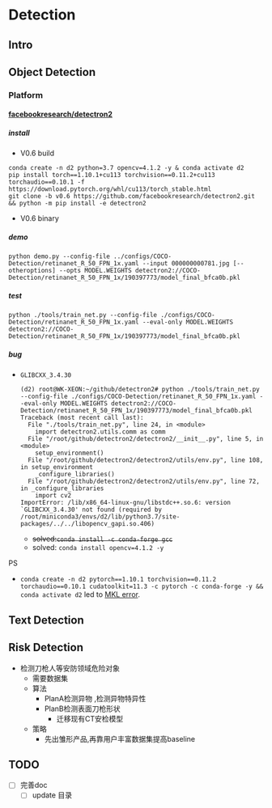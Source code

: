 # Detection
## Intro

## Object Detection
### Platform
#### [facebookresearch/detectron2](https://github.com/facebookresearch/detectron2)
##### install
- V0.6 build
```shell
conda create -n d2 python=3.7 opencv=4.1.2 -y & conda activate d2
pip install torch==1.10.1+cu113 torchvision==0.11.2+cu113 torchaudio==0.10.1 -f https://download.pytorch.org/whl/cu113/torch_stable.html
git clone -b v0.6 https://github.com/facebookresearch/detectron2.git && python -m pip install -e detectron2
```
- V0.6 binary

##### demo
`python demo.py --config-file ../configs/COCO-Detection/retinanet_R_50_FPN_1x.yaml --input 000000000781.jpg [--otheroptions] --opts MODEL.WEIGHTS detectron2://COCO-Detection/retinanet_R_50_FPN_1x/190397773/model_final_bfca0b.pkl`

##### test
`python ./tools/train_net.py --config-file ./configs/COCO-Detection/retinanet_R_50_FPN_1x.yaml --eval-only MODEL.WEIGHTS detectron2://COCO-Detection/retinanet_R_50_FPN_1x/190397773/model_final_bfca0b.pkl`

##### bug
- `GLIBCXX_3.4.30`
  ```
  (d2) root@WK-XEON:~/github/detectron2# python ./tools/train_net.py --config-file ./configs/COCO-Detection/retinanet_R_50_FPN_1x.yaml --eval-only MODEL.WEIGHTS detectron2://COCO-Detection/retinanet_R_50_FPN_1x/190397773/model_final_bfca0b.pkl
  Traceback (most recent call last):
    File "./tools/train_net.py", line 24, in <module>
      import detectron2.utils.comm as comm
    File "/root/github/detectron2/detectron2/__init__.py", line 5, in <module>
      setup_environment()
    File "/root/github/detectron2/detectron2/utils/env.py", line 108, in setup_environment
      _configure_libraries()
    File "/root/github/detectron2/detectron2/utils/env.py", line 72, in _configure_libraries
      import cv2
  ImportError: /lib/x86_64-linux-gnu/libstdc++.so.6: version `GLIBCXX_3.4.30' not found (required by /root/miniconda3/envs/d2/lib/python3.7/site-packages/../../libopencv_gapi.so.406)
  ```
    - ~~solved:`conda install -c conda-forge gcc`~~
    - solved: `conda install opencv=4.1.2 -y`

PS
- `conda create -n d2 pytorch==1.10.1 torchvision==0.11.2 torchaudio==0.10.1 cudatoolkit=11.3 -c pytorch -c conda-forge -y && conda activate d2` led to [MKL error](https://github.com/pytorch/pytorch/issues/123097#issuecomment-2055236551).

## Text Detection

## Risk Detection
- 检测刀枪人等安防领域危险对象
  - 需要数据集
  - 算法
    - PlanA检测异物 ,检测异物特异性
    - PlanB检测表面刀枪形状
      - 迁移现有CT安检模型
  - 策略
    - 先出雏形产品,再靠用户丰富数据集提高baseline

## TODO
- [ ] 完善doc
  - [ ] update 目录